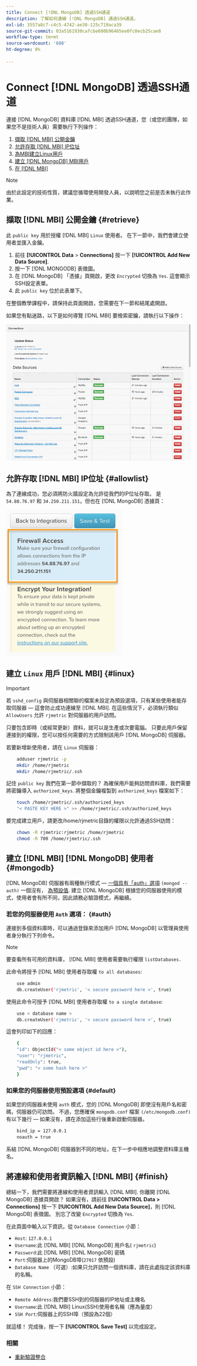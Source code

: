 ```yaml
---
title: Connect [!DNL MongoDB] 透過SSH通道
description: 了解如何連線 [!DNL MongoDB] 通過SSH通道。
exl-id: 3557a8c7-c4c5-4742-ae30-125c719aca39
source-git-commit: 03a5161930cafcbe600b96465ee0fc0ecb25cae8
workflow-type: tm+mt
source-wordcount: '688'
ht-degree: 0%

---
```


# Connect [!DNL MongoDB] 透過SSH通道


連接 [!DNL MongoDB] 資料庫 [!DNL MBI] 透過SSH通道，您（或您的團隊，如果您不是技術人員）需要執行下列操作：

1. [擷取 [!DNL MBI] 公開金鑰](#retrieve)
1. [允許存取 [!DNL MBI] IP位址](#allowlist)
1. [為MBI建立Linux用戶](#linux)
1. [建立 [!DNL MongoDB] MBI用戶](#mongodb)
1. [在 [!DNL MBI]](#finish)

>[!NOTE]
>
>由於此設定的技術性質，建議您循環使用開發人員，以說明您之前是否未執行此作業。

## 擷取 [!DNL MBI] 公開金鑰 {#retrieve}

此 `public key` 用於授權 [!DNL MBI] `Linux` 使用者。 在下一節中，我們會建立使用者並匯入金鑰。

1. 前往 **[!UICONTROL Data** > **Connections]** 按一下 **[!UICONTROL Add New Data Source]**.
1. 按一下 [!DNL MONGODB] 表徵圖。
1. 在 [!DNL MongoDB] 「憑據」頁開啟，更改 `Encrypted` 切換為 `Yes`. 這會顯示SSH設定表單。
1. 此 `public key` 位於此表單下。

在整個教學課程中，請保持此頁面開啟，您需要在下一節和結尾處開啟。

如果您有點迷路，以下是如何導覽 [!DNL MBI] 要檢索密鑰，請執行以下操作：

![擷取RJMetrics公開金鑰](../../../assets/MongoDB_Public_Key.gif)<!--{:.zoom}-->

## 允許存取 [!DNL MBI] IP位址 {#allowlist}

為了連線成功，您必須將防火牆設定為允許從我們的IP位址存取。 是 `54.88.76.97` 和 `34.250.211.151`，但也在 [!DNL MongoDB] 憑據頁：

![MBI_Allow_Access_IPs.png](../../../assets/MBI_allow_access_IPs.png)

## 建立 `Linux` 用戶 [!DNL MBI] {#linux}

>[!IMPORTANT]
>
>若 `sshd_config` 與伺服器相關聯的檔案未設定為預設選項，只有某些使用者能存取伺服器 — 這會防止成功連線至 [!DNL MBI]. 在這些情況下，必須執行類似 `AllowUsers` 允許 `rjmetric` 對伺服器的用戶訪問。

只要包含即時（或經常更新）資料，就可以是生產或次要電腦。 只要此用戶保留連接到的權限，您可以按任何需要的方式限制該用戶 [!DNL MongoDB] 伺服器。

若要新增新使用者，請在 `Linux` 伺服器：

```bash
    adduser rjmetric -p
    mkdir /home/rjmetric
    mkdir /home/rjmetric/.ssh
```

記住 `public key` 我們在第一節中擷取的？ 為確保用戶能夠訪問資料庫，我們需要將密鑰導入 `authorized_keys`. 將整個金鑰複製到 `authorized_keys` 檔案如下：

```bash
    touch /home/rjmetric/.ssh/authorized_keys
    "< PASTE KEY HERE >" >> /home/rjmetric/.ssh/authorized_keys
```

要完成建立用戶，請更改/home/rjmetric目錄的權限以允許通過SSH訪問：

```bash
    chown -R rjmetric:rjmetric /home/rjmetric
    chmod -R 700 /home/rjmetric/.ssh
```

## 建立 [!DNL MBI] [!DNL MongoDB] 使用者 {#mongodb}

[!DNL MongoDB] 伺服器有兩種執行模式 —  [一個具有「auth」選項](#auth) `(mongod -- auth)` 一個沒有， [為預設值](#default). 建立 [!DNL MongoDB] 根據您的伺服器使用的模式，使用者會有所不同，因此請務必驗證模式，再繼續。

### 若您的伺服器使用 `Auth` 選項： {#auth}

連接到多個資料庫時，可以通過登錄來添加用戶 [!DNL MongoDB] 以管理員使用者身分執行下列命令。

>[!NOTE]
>
>要查看所有可用的資料庫， [!DNL MBI] 使用者需要執行權限 `listDatabases.`

此命令將授予 [!DNL MBI] 使用者存取權 `to all databases`:

```bash
    use admin
    db.createUser('rjmetric', '< secure password here >', true)
```

使用此命令可授予 [!DNL MBI] 使用者存取權 `to a single database`:

```bash
    use < database name >
    db.createUser('rjmetric', '< secure password here >', true)
```

這會列印如下的回應：

```bash
    {
    "id": ObjectId("< some object id here >"),
    "user": "rjmetric",
    "readOnly": true,
    "pwd": "< some hash here >"
    }
```

### 如果您的伺服器使用預設選項 {#default}

如果您的伺服器未使用 `auth` 模式，您的 [!DNL MongoDB] 即使沒有用戶名和密碼，伺服器仍可訪問。 不過，您應確保 `mongodb.conf` 檔案 `(/etc/mongodb.conf)` 有以下幾行 — 如果沒有，請在添加這些行後重新啟動伺服器。

```bash
    bind_ip = 127.0.0.1
    noauth = true
```

系結 [!DNL MongoDB] 伺服器到不同的地址，在下一步中相應地調整資料庫主機名。

## 將連線和使用者資訊輸入 [!DNL MBI] {#finish}

總結一下，我們需要將連線和使用者資訊輸入 [!DNL MBI]. 你離開 [!DNL MongoDB] 憑據頁開啟？ 如果沒有，請前往 **[!UICONTROL Data > Connections]** 按一下 **[!UICONTROL Add New Data Source]**，則 [!DNL MongoDB] 表徵圖。 別忘了改變 `Encrypted` 切換為 `Yes`.

在此頁面中輸入以下資訊，從 `Database Connection` 小節：

* `Host`: `127.0.0.1`
* `Username`:此 [!DNL MBI] [!DNL MongoDB] 用戶名( `rjmetric`)
* `Password`:此 [!DNL MBI] [!DNL MongoDB] 密碼
* `Port`:伺服器上的MongoDB埠(`27017` 依預設)
* `Database Name` （可選）:如果只允許訪問一個資料庫，請在此處指定該資料庫的名稱。

在 `SSH Connection` 小節：

* `Remote Address`:我們要SSH到的伺服器的IP地址或主機名
* `Username`:此 [!DNL MBI] Linux(SSH)使用者名稱（應為量度）
* `SSH Port`:伺服器上的SSH埠（預設為22個）

就這樣！ 完成後，按一下 **[!UICONTROL Save Test]** 以完成設定。

### 相關

* [重新驗證整合](https://support.magento.com/hc/en-us/articles/360016733151)
